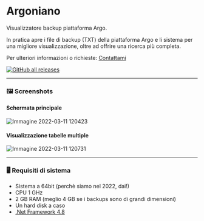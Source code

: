 # Argoniano
Visualizzatore backup piattaforma Argo.

In pratica apre i file di backup (TXT) della piattaforma Argo e li sistema per una migliore visualizzazione, oltre ad offrire una ricerca più completa.

Per ulteriori informazioni o richieste: [Contattami](https://github.com/RallyTuning)

[![GitHub all releases](https://img.shields.io/github/downloads/rallytuning/argoniano/total?color=green&label=Download&logo=github&style=flat-square)](https://github.com/RallyTuning/Argoniano/releases/download/1.3/Argoniano.exe)

---
### 🖼️ Screenshots

#### Schermata principale
![Immagine 2022-03-11 120423](https://user-images.githubusercontent.com/50233545/157859067-fa53c988-7b60-4a14-bc35-6fc24d0a9d06.png)

#### Visualizzazione tabelle multiple
![Immagine 2022-03-11 120731](https://user-images.githubusercontent.com/50233545/157859188-b9585bc0-20be-4684-a520-eef1ccea7adb.png)

---
### 🖥️ Requisiti di sistema
- Sistema a 64bit (perchè siamo nel 2022, dai!)
- CPU 1 GHz
- 2 GB RAM (meglio 4 GB se i backups sono di grandi dimensioni)
- Un hard disk a caso
- [.Net Framework 4.8](https://dotnet.microsoft.com/en-us/download/dotnet-framework/thank-you/net48-offline-installer)
